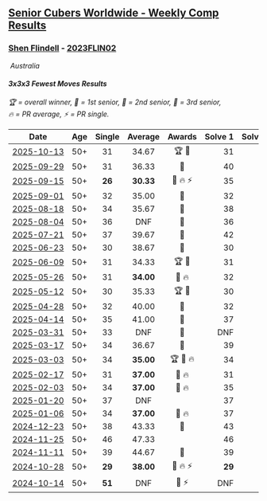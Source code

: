 <style>table {white-space: nowrap;}</style>
<link rel="stylesheet" type="text/css" href="/scw-comp/css/flags.css" />

## [Senior Cubers Worldwide - Weekly Comp Results](/scw-comp/results/)
### [Shen Flindell](README.md) - [2023FLIN02](https://www.worldcubeassociation.org/persons/2023FLIN02?event=333fm)

<i class="flag flag-AU" />&nbsp;Australia

#### 3x3x3 Fewest Moves Results

<span style="white-space: nowrap;">🏆 = overall winner</span>, <span style="white-space: nowrap;">🥇 = 1st senior</span>, <span style="white-space: nowrap;">🥈 = 2nd senior</span>, <span style="white-space: nowrap;">🥉 = 3rd senior</span>, <span style="white-space: nowrap;">🔥 = PR average</span>, <span style="white-space: nowrap;">⚡ = PR single</span>.

| Date | Age | Single | Average | Awards | Solve 1 | Solve 2 | Solve 3 | Solution |
| :--: | :--: | :--: | :--: | :--: | --: | --: | --: | :-- |
| [2025-10-13](../../results/2025-10-13/333fm.md) | 50+ | 31 | 34.67 | 🏆 🥇 | 31 | 38 | 35 | [Desktop](https://www.facebook.com/events/2599524877075201/permalink/2603206283373727) / [Mobile](https://m.facebook.com/events/2599524877075201?view=permalink&id=2603206283373727) |
| [2025-09-29](../../results/2025-09-29/333fm.md) | 50+ | 31 | 36.33 | 🥇 | 40 | 31 | 38 | [Desktop](https://www.facebook.com/events/666289049435095/permalink/675489081848425) / [Mobile](https://m.facebook.com/events/666289049435095?view=permalink&id=675489081848425) |
| [2025-09-15](../../results/2025-09-15/333fm.md) | 50+ | **26** | **30.33** | 🥇 🔥 ⚡ | 35 | 30 | **26** | [Desktop](https://www.facebook.com/events/812336301143017/permalink/819655513744429) / [Mobile](https://m.facebook.com/events/812336301143017?view=permalink&id=819655513744429) |
| [2025-09-01](../../results/2025-09-01/333fm.md) | 50+ | 32 | 35.00 | 🥇 | 32 | 37 | 36 | [Desktop](https://www.facebook.com/events/794180746886518/permalink/801453046159288) / [Mobile](https://m.facebook.com/events/794180746886518?view=permalink&id=801453046159288) |
| [2025-08-18](../../results/2025-08-18/333fm.md) | 50+ | 34 | 35.67 | 🥇 | 38 | 35 | 34 | [Desktop](https://www.facebook.com/events/752385294068410/permalink/755122800461326) / [Mobile](https://m.facebook.com/events/752385294068410?view=permalink&id=755122800461326) |
| [2025-08-04](../../results/2025-08-04/333fm.md) | 50+ | 36 | DNF | 🥈 | 36 | 36 | DNF | [Desktop](https://www.facebook.com/events/1028986702765738/permalink/1039684005029341) / [Mobile](https://m.facebook.com/events/1028986702765738?view=permalink&id=1039684005029341) |
| [2025-07-21](../../results/2025-07-21/333fm.md) | 50+ | 37 | 39.67 | 🥇 | 42 | 37 | 40 | [Desktop](https://www.facebook.com/events/1358205781912469/permalink/1368106424255738) / [Mobile](https://m.facebook.com/events/1358205781912469?view=permalink&id=1368106424255738) |
| [2025-06-23](../../results/2025-06-23/333fm.md) | 50+ | 30 | 38.67 | 🥉 | 30 | 43 | 43 | [Desktop](https://www.facebook.com/events/1471781897145901/permalink/1482031202787637) / [Mobile](https://m.facebook.com/events/1471781897145901?view=permalink&id=1482031202787637) |
| [2025-06-09](../../results/2025-06-09/333fm.md) | 50+ | 31 | 34.33 | 🏆 🥇 | 31 | 37 | 35 | [Desktop](https://www.facebook.com/events/583348094398254/permalink/591575160242214) / [Mobile](https://m.facebook.com/events/583348094398254?view=permalink&id=591575160242214) |
| [2025-05-26](../../results/2025-05-26/333fm.md) | 50+ | 31 | **34.00** | 🥈 🔥 | 32 | 39 | 31 | [Desktop](https://www.facebook.com/events/998586152446477/permalink/1006617001643392) / [Mobile](https://m.facebook.com/events/998586152446477?view=permalink&id=1006617001643392) |
| [2025-05-12](../../results/2025-05-12/333fm.md) | 50+ | 30 | 35.33 | 🏆 🥇 | 30 | 37 | 39 | [Desktop](https://www.facebook.com/events/1199638985139585/permalink/1202430924860391) / [Mobile](https://m.facebook.com/events/1199638985139585?view=permalink&id=1202430924860391) |
| [2025-04-28](../../results/2025-04-28/333fm.md) | 50+ | 32 | 40.00 | 🥈 | 32 | 41 | 47 | [Desktop](https://www.facebook.com/events/1184675719499464/permalink/1192618155371887) / [Mobile](https://m.facebook.com/events/1184675719499464?view=permalink&id=1192618155371887) |
| [2025-04-14](../../results/2025-04-14/333fm.md) | 50+ | 35 | 41.00 | 🥈 | 37 | 35 | 51 | [Desktop](https://www.facebook.com/events/1333469884550778/permalink/1339631683934598) / [Mobile](https://m.facebook.com/events/1333469884550778?view=permalink&id=1339631683934598) |
| [2025-03-31](../../results/2025-03-31/333fm.md) | 50+ | 33 | DNF | 🥈 | DNF | 43 | 33 | [Desktop](https://www.facebook.com/events/1407577470408937/permalink/1411961003303917) / [Mobile](https://m.facebook.com/events/1407577470408937?view=permalink&id=1411961003303917) |
| [2025-03-17](../../results/2025-03-17/333fm.md) | 50+ | 34 | 36.67 | 🥇 | 39 | 37 | 34 | [Desktop](https://www.facebook.com/events/1337425114124627/permalink/1343488380184967) / [Mobile](https://m.facebook.com/events/1337425114124627?view=permalink&id=1343488380184967) |
| [2025-03-03](../../results/2025-03-03/333fm.md) | 50+ | 34 | **35.00** | 🏆 🥇 🔥 | 34 | 36 | 35 | [Desktop](https://www.facebook.com/events/2034790080362104/permalink/2042515829589529) / [Mobile](https://m.facebook.com/events/2034790080362104?view=permalink&id=2042515829589529) |
| [2025-02-17](../../results/2025-02-17/333fm.md) | 50+ | 31 | **37.00** | 🥈 🔥 | 31 | 33 | 47 | [Desktop](https://www.facebook.com/events/1135701151362285/permalink/1141925307406536) / [Mobile](https://m.facebook.com/events/1135701151362285?view=permalink&id=1141925307406536) |
| [2025-02-03](../../results/2025-02-03/333fm.md) | 50+ | 34 | **37.00** | 🥉 🔥 | 35 | 42 | 34 | [Desktop](https://www.facebook.com/events/605002372462927/permalink/614520928177738) / [Mobile](https://m.facebook.com/events/605002372462927?view=permalink&id=614520928177738) |
| [2025-01-20](../../results/2025-01-20/333fm.md) | 50+ | 37 | DNF |  | 37 | 38 | DNF | [Desktop](https://www.facebook.com/events/2431599283867344/permalink/2439404639753475) / [Mobile](https://m.facebook.com/events/2431599283867344?view=permalink&id=2439404639753475) |
| [2025-01-06](../../results/2025-01-06/333fm.md) | 50+ | 34 | **37.00** | 🥉 🔥 | 37 | 40 | 34 | [Desktop](https://www.facebook.com/events/1116608616224962/permalink/1123060298913127) / [Mobile](https://m.facebook.com/events/1116608616224962?view=permalink&id=1123060298913127) |
| [2024-12-23](../../results/2024-12-23/333fm.md) | 50+ | 38 | 43.33 | 🥉 | 43 | 49 | 38 | [Desktop](https://www.facebook.com/events/1089321362895258/permalink/1097299788764082) / [Mobile](https://m.facebook.com/events/1089321362895258?view=permalink&id=1097299788764082) |
| [2024-11-25](../../results/2024-11-25/333fm.md) | 50+ | 46 | 47.33 |  | 46 | 50 | 46 | [Desktop](https://www.facebook.com/events/1676509486259197/permalink/1683286442248168) / [Mobile](https://m.facebook.com/events/1676509486259197?view=permalink&id=1683286442248168) |
| [2024-11-11](../../results/2024-11-11/333fm.md) | 50+ | 39 | 44.67 | 🥈 | 39 | 51 | 44 | [Desktop](https://www.facebook.com/events/1083595216209881/permalink/1090718505497552) / [Mobile](https://m.facebook.com/events/1083595216209881?view=permalink&id=1090718505497552) |
| [2024-10-28](../../results/2024-10-28/333fm.md) | 50+ | **29** | **38.00** | 🥈 🔥 ⚡ | **29** | 43 | 42 | [Desktop](https://www.facebook.com/events/1698508710710568/permalink/1701458703748902) / [Mobile](https://m.facebook.com/events/1698508710710568?view=permalink&id=1701458703748902) |
| [2024-10-14](../../results/2024-10-14/333fm.md) | 50+ | **51** | DNF | 🥉 ⚡ | DNF | **51** | 53 | [Desktop](https://www.facebook.com/events/1063108871886413/permalink/1071989687664998) / [Mobile](https://m.facebook.com/events/1063108871886413?view=permalink&id=1071989687664998) |


<!-- Global site tag (gtag.js) - Google Analytics -->
<script async src="https://www.googletagmanager.com/gtag/js?id=UA-86348435-3"></script>
<script>window.dataLayer = window.dataLayer || []; function gtag() {dataLayer.push(arguments);} gtag('js', new Date()); gtag('config', 'UA-86348435-3');</script>
